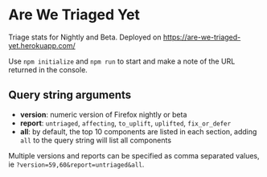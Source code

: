 # Are We Triaged Yet

Triage stats for Nightly and Beta. Deployed on https://are-we-triaged-yet.herokuapp.com/

Use `npm initialize` and `npm run` to start and make a note of the URL returned in the console. 

## Query string arguments

* **version**: numeric version of Firefox nightly or beta
* **report**: `untriaged`, `affecting`, `to_uplift`, `uplifted`, `fix_or_defer`
* **all**: by default, the top 10 components are listed in each section, adding `all` to the query string will list all components

Multiple versions and reports can be specified as comma separated values, ie `?version=59,60&report=untriaged&all`.
